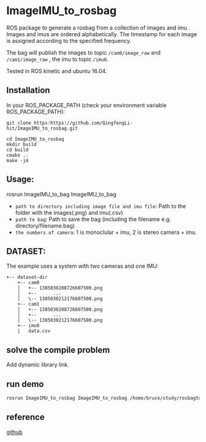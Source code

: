 # ImageIMU_to_rosbag

ROS package to generate a rosbag from a collection of images and imu . Images and imus are ordered alphabetically. The timestamp for each image is assigned according to the specified frequency. 

The bag will publish the images to topic `/cam0/image_raw` and `/cam1/image_raw` , the imu to topic `/imu0`.

Tested in ROS kinetic and ubuntu 16.04.

## Installation

In your ROS_PACKAGE_PATH (check your environment variable ROS_PACKAGE_PATH):

    git clone https:https://github.com/QingfengLi-hit/ImageIMU_to_rosbag.git
    
    cd ImageIMU_to_rosbag
    mkdir build
    cd build
    cmake ..
    make -j4

## Usage:

   rosrun ImageIMU_to_bag ImageIMU_to_bag <path to directory including image file and imu file>   <path to bag>  <the numbers of camera>
  
 - `path to directory including image file and imu file`: Path to the folder with the images(.png) and imu(.csv) 
 - `path to bag`: Path to save the bag (including the filename e.g. directory/filename.bag)
 - `the numbers of camera`: 1 is monoclular + imu,  2 is stereo camera + imu.
 
## DATASET:
The example uses a system with two cameras and one IMU:
```
+-- dataset-dir
    +-- cam0
    │   +-- 1385030208726607500.png
    │   +--      ...
    │   \-- 1385030212176607500.png
    +-- cam1
    │   +-- 1385030208726607500.png
    │   +--      ...
    │   \-- 1385030212176607500.png
    +-- imu0
    |   data.csv
```
## solve the compile problem 
  Add dynamic library link. 

## run demo 
```bash
rosrun ImageIMU_to_rosbag ImageIMU_to_rosbag /home/bruce/study/rosbagtofile/src/output /home/bruce/dataset/test.bag 2

```


## reference
[github](https://github.com/QingfengLi-hit/ImageIMU_to_rosbag)